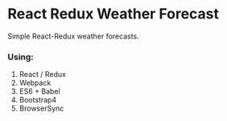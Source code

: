 # React Redux Weather Forecast
Simple React-Redux weather forecasts.
### Using:
1. React / Redux
2. Webpack
3. ES6 + Babel
4. Bootstrap4
5. BrowserSync